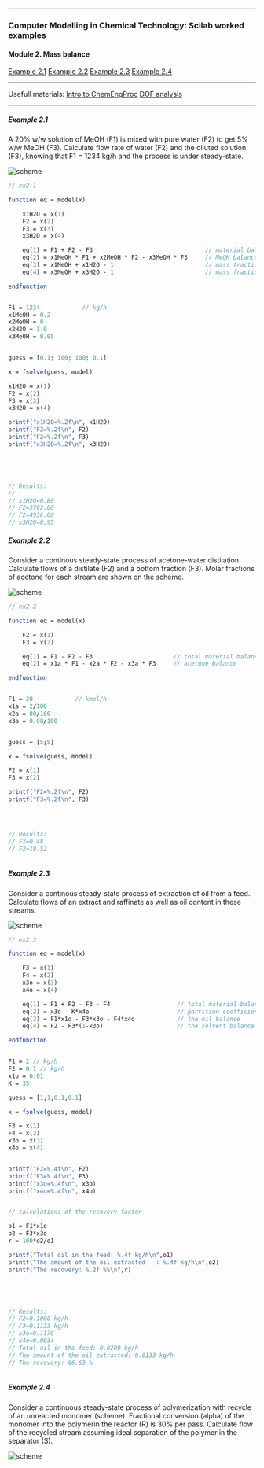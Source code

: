 
---

### Computer Modelling in Chemical Technology: Scilab worked examples

#### Module 2. Mass balance

[Example 2.1](#example-21)
[Example 2.2](#example-22)
[Example 2.3](#example-23)
[Example 2.4](#example-24)

---

Usefull materials: [Intro to ChemEngProc](https://en.wikibooks.org/wiki/Introduction_to_Chemical_Engineering_Processes) [DOF analysis](http://www.kau.edu.sa/GetFile.aspx?id=107506&fn=Lecture%202%20MB%20and%20degrees%20of%20freedom%20calculations.pdf)

---


##### Example 2.1

A 20% w/w solution of MeOH (F1) is mixed with pure water (F2) to get 5% w/w MeOH (F3). Calculate
flow rate of water (F2) and the diluted solution (F3), knowing that F1 = 1234 kg/h and the process is under steady-state.

![scheme](ex2.1.svg "")


```scilab
// ex2.1

function eq = model(x)

    x1H2O = x(1)
    F2 = x(2)
    F3 = x(3) 
    x3H2O = x(4)

    eq(1) = F1 + F2 - F3                                // material balance of the system
    eq(2) = x1MeOH * F1 + x2MeOH * F2 - x3MeOH * F3     // MeOH balance
    eq(3) = x1MeOH + x1H2O - 1                          // mass fraction constraint
    eq(4) = x3MeOH + x3H2O - 1                          // mass fraction constraint

endfunction


F1 = 1234            // kg/h
x1MeOH = 0.2
x2MeOH = 0
x2H2O = 1.0
x3MeOH = 0.05


guess = [0.1; 100; 100; 0.1]

x = fsolve(guess, model)

x1H2O = x(1)
F2 = x(2)
F3 = x(3) 
x3H2O = x(4)

printf("x1H2O=%.2f\n", x1H2O)
printf("F2=%.2f\n", F2)
printf("F2=%.2f\n", F3)
printf("x3H2O=%.2f\n", x3H2O)





// Results:
// 
// x1H2O=0.80
// F2=3702.00
// F2=4936.00
// x3H2O=0.95


```


##### Example 2.2

Consider a continous steady-state process of acetone-water distilation. Calculate flows of a distilate (F2) and a
bottom fraction (F3). Molar fractions of acetone for each stream are shown on the scheme.

![scheme](ex2.2.svg "")


```scilab
// ex2.2

function eq = model(x)

    F2 = x(1)
    F3 = x(2) 

    eq(1) = F1 - F2 - F3                       // total material balance of the system
    eq(2) = x1a * F1 - x2a * F2 - x3a * F3     // acetone balance

endfunction


F1 = 20            // kmol/h
x1a = 2/100
x2a = 80/100
x3a = 0.08/100


guess = [5;5]

x = fsolve(guess, model)

F2 = x(1)
F3 = x(2) 

printf("F2=%.2f\n", F2)
printf("F3=%.2f\n", F3)




// Results:
// F2=0.48
// F2=19.52



```


##### Example 2.3

Consider a continous steady-state process of extraction of oil from a feed. Calculate flows of an extract and raffinate as well as oil content in these streams.

![scheme](ex2.3.svg "")


```scilab
// ex2.3

function eq = model(x)

    F3 = x(1)
    F4 = x(2)
    x3o = x(3)
    x4o = x(4)

    eq(1) = F1 + F2 - F3 - F4                   // total material balance of the system
    eq(2) = x3o - K*x4o                         // partition coefficient def
    eq(3) = F1*x1o - F3*x3o - F4*x4o            // the oil balance
    eq(4) = F2 - F3*(1-x3o)                     // the solvent balance

endfunction


F1 = 2 // kg/h
F2 = 0.1 // kg/h
x1o = 0.01
K = 35

guess = [1;1;0.1;0.1]

x = fsolve(guess, model)

F3 = x(1)
F4 = x(2) 
x3o = x(3)
x4o = x(4)


printf("F2=%.4f\n", F2)
printf("F3=%.4f\n", F3)
printf("x3o=%.4f\n", x3o)
printf("x4o=%.4f\n", x4o)


// calculations of the recovery factor

o1 = F1*x1o
o2 = F3*x3o
r = 100*o2/o1

printf("Total oil in the feed: %.4f kg/h\n",o1)
printf("The amount of the oil extracted   : %.4f kg/h\n",o2)
printf("The recovery: %.2f %%\n",r)





// Results:
// F2=0.1000 kg/h
// F3=0.1133 kg/h
// x3o=0.1176
// x4o=0.0034
// Total oil in the feed: 0.0200 kg/h
// The amount of the oil extracted: 0.0133 kg/h
// The recovery: 66.63 %



```


##### Example 2.4

Consider a continuous steady-state process of polymerization with recycle of an unreacted monomer (scheme). 
Fractional conversion (alpha) of the monomer into the polymerin the reactor (R) is 30% per pass. 
Calculate flow of the recycled stream assuming ideal separation of the polymer in the separator (S).

![scheme](ex2.4.svg "")



```scilab
```

